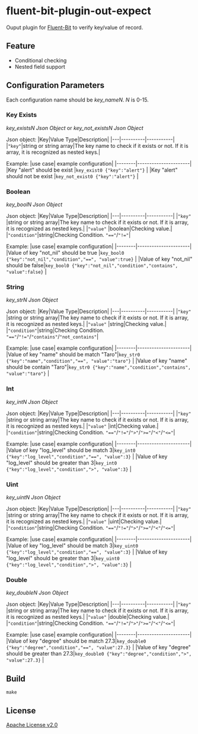 # fluent-bit-plugin-out-expect

Ouput plugin for [Fluent-Bit](https://fluentbit.io/) to verify key/value of record.

## Feature

* Conditional checking
* Nested field support

## Configuration Parameters

Each configuration name should be *key_nameN*. *N* is 0-15.

### Key Exists
*key_existsN* *Json Object*
or
*key_not_existsN* *Json Object*

Json object:
|Key|Value Type|Description|
|---|----------|-----------|
|`"key"`|string or string array|The key name to check if it exists or not. If it is array, it is recognized as nested keys.|

Example:
|use case| example configuration|
|--------|----------------------|
|Key "alert" should be exist |`key_exist0 {"key":"alert"}` |
|Key "alert" should not be exist |`key_not_exist0 {"key":"alert"}` |

### Boolean
*key_boolN* *Json Object*

Json object:
|Key|Value Type|Description|
|---|----------|-----------|
|`"key"`      |string or string array|The key name to check if it exists or not. If it is array, it is recognized as nested keys.|
|`"value"`    |boolean|Checking value.|
|`"condition"`|string|Checking Condition. `"=="`/`"!="`|

Example:
|use case| example configuration|
|--------|----------------------|
|Value of key "not_nil" should be true |`key_bool0 {"key":"not_nil","condition","==", "value":true}` |
|Value of key "not_nil" should be false|`key_bool0 {"key":"not_nil","condition","contains", "value":false}` |

### String
*key_strN* *Json Object*

Json object:
|Key|Value Type|Description|
|---|----------|-----------|
|`"key"`      |string or string array|The key name to check if it exists or not. If it is array, it is recognized as nested keys.|
|`"value"`    |string|Checking value.|
|`"condition"`|string|Checking Condition. `"=="`/`"!="`/`"contains"`/`"not_contains"`|

Example:
|use case| example configuration|
|--------|----------------------|
|Value of key "name" should be match "Taro"|`key_str0 {"key":"name","condition","==", "value":"taro"}` |
|Value of key "name" should be contain "Taro"|`key_str0 {"key":"name","condition","contains", "value":"taro"}` |

### Int
*key_intN* *Json Object*

Json object:
|Key|Value Type|Description|
|---|----------|-----------|
|`"key"`      |string or string array|The key name to check if it exists or not. If it is array, it is recognized as nested keys.|
|`"value"`    |int|Checking value.|
|`"condition"`|string|Checking Condition. `"=="`/`"!="`/`">"`/`">="`/`"<"`/`"<="`|

Example:
|use case| example configuration|
|--------|----------------------|
|Value of key "log_level" should be match 3|`key_int0 {"key":"log_level","condition","==", "value":3}` |
|Value of key "log_level" should be greater than 3|`key_int0 {"key":"log_level","condition",">", "value":3}` |

### Uint
*key_uintN* *Json Object*

Json object:
|Key|Value Type|Description|
|---|----------|-----------|
|`"key"`      |string or string array|The key name to check if it exists or not. If it is array, it is recognized as nested keys.|
|`"value"`    |uint|Checking value.|
|`"condition"`|string|Checking Condition. `"=="`/`"!="`/`">"`/`">="`/`"<"`/`"<="`|

Example:
|use case| example configuration|
|--------|----------------------|
|Value of key "log_level" should be match 3|`key_uint0 {"key":"log_level","condition","==", "value":3}` |
|Value of key "log_level" should be greater than 3|`key_uint0 {"key":"log_level","condition",">", "value":3}` |

### Double
*key_doubleN* *Json Object*

Json object:
|Key|Value Type|Description|
|---|----------|-----------|
|`"key"`      |string or string array|The key name to check if it exists or not. If it is array, it is recognized as nested keys.|
|`"value"`    |double|Checking value.|
|`"condition"`|string|Checking Condition. `"=="`/`"!="`/`">"`/`">="`/`"<"`/`"<="`|

Example:
|use case| example configuration|
|--------|----------------------|
|Value of key "degree" should be match 27.3|`key_double0 {"key":"degree","condition","==", "value":27.3}` |
|Value of key "degree" should be greater than 27.3|`key_double0 {"key":"degree","condition",">", "value":27.3}` |


## Build

```
make
```

## License

[Apache License v2.0](https://www.apache.org/licenses/LICENSE-2.0)